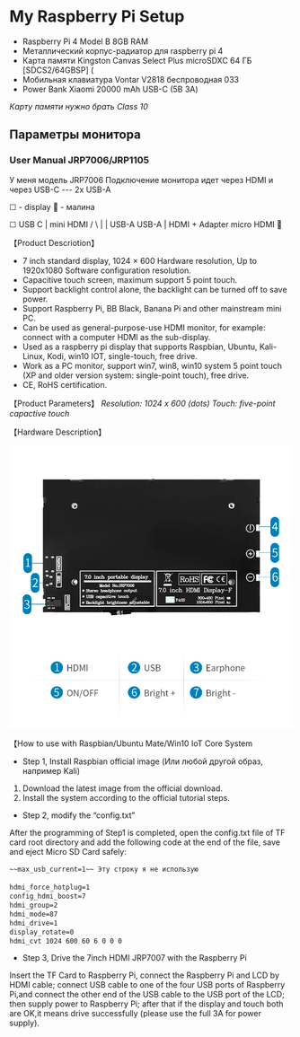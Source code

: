 # My Raspberry Pi Setup

- Raspberry Pi 4 Model B 8GB RAM
- Металлический корпус-радиатор для raspberry pi 4
- Карта памяти Kingston Canvas Select Plus microSDXC 64 ГБ [SDCS2/64GBSP] (
- Мобильная клавиатура Vontar V2818 беспроводная 033
- Power Bank Xiaomi 20000 mAh USB-C (5В 3А)

_Карту памяти нужно брать Class 10_

## Параметры монитора

### User Manual JRP7006/JRP1105

У меня модель JRP7006
Подключение монитора идет через HDMI и через USB-C --- 2x USB-A

☐ - display 
🍓 - малина

☐ 
  USB C     | mini HDMI
   /  \     |    |
USB-A USB-A | HDMI + Adapter micro HDMI
🍓 

【Product Descriotion】
- 7 inch standard display, 1024 × 600 Hardware resolution, Up to 1920x1080 Software configuration resolution.
- Capacitive touch screen, maximum support 5 point touch.
- Support backlight control alone, the backlight can be turned off to save power.
- Support Raspberry Pi, BB Black, Banana Pi and other mainstream mini PC.
- Can be used as general-purpose-use HDMI monitor, for example: connect with a computer HDMI as the sub-display.
- Used as a raspberry pi display that supports Raspbian, Ubuntu, Kali-Linux, Kodi, win10 IOT, single-touch, free drive.
- Work as a PC monitor, support win7, win8, win10 system 5 point touch (XP and older version system: single-point touch), free drive.
- CE, RoHS certification.

【Product Parameters】
_Resolution: 1024 x 600 (dots)_
_Touch: five-point capactive touch_

【Hardware Description】

![JRP7006](https://github.com/frenkel2901/MyRaspberrySetup/blob/main/display.jpg?raw=true)

【How to use with Raspbian/Ubuntu Mate/Win10 IoT Core System

- Step 1, Install Raspbian official image (Или любой другой образ, например Kali)

1) Download the latest image from the official download.
2) Install the system according to the official tutorial steps.

- Step 2, modify the “config.txt”

After the programming of Step1 is completed, open the config.txt file of TF card root directory and add the following code at the end of the file, save and eject Micro SD Card safely:

```
~~max_usb_current=1~~ Эту строку я не использую

hdmi_force_hotplug=1
config_hdmi_boost=7
hdmi_group=2
hdmi_mode=87
hdmi_drive=1
display_rotate=0
hdmi_cvt 1024 600 60 6 0 0 0
```

- Step 3, Drive the 7inch HDMI JRP7007 with the Raspberry Pi

Insert the TF Card to Raspberry Pi, connect the Raspberry Pi and LCD by HDMI cable;
connect USB cable to one of the four USB ports of Raspberry Pi,and connect the other end of the USB cable to the USB port of the LCD;
then supply power to Raspberry Pi; after that if the display and touch both are OK,it means drive successfully (please use the full 3A for power supply).

